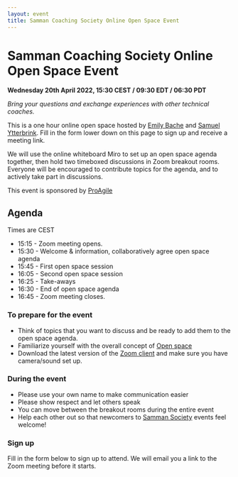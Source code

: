 ```yaml
---
layout: event
title: Samman Coaching Society Online Open Space Event
---
```


# Samman Coaching Society Online Open Space Event

**Wednesday 20th April 2022, 15:30 CEST / 09:30 EDT / 06:30 PDT**

_Bring your questions and exchange experiences with other technical coaches._ 

This is a one hour online open space hosted by [Emily Bache](/society/contributors/emilybache.html) and [Samuel Ytterbrink](society/contributors/neppord.html). Fill in the form lower down on this page to sign up and receive a meeting link. 

We will use the online whiteboard Miro to set up an open space agenda together, then hold two timeboxed discussions in Zoom breakout rooms. Everyone will be encouraged to contribute topics for the agenda, and to actively take part in discussions.

This event is sponsored by [ProAgile](https://proagile.eu)

## Agenda 
Times are CEST
* 15:15 - Zoom meeting opens.
* 15:30 - Welcome & information, collaboratively agree open space agenda
* 15:45 - First open space session
* 16:05 - Second open space session
* 16:25 - Take-aways
* 16:30 - End of open space agenda
* 16:45 - Zoom meeting closes.

### To prepare for the event
* Think of topics that you want to discuss and be ready to add them to the open space agenda.
* Familiarize yourself with the overall concept of [Open space](https://www.agilealliance.org/glossary/open-space)
* Download the latest version of the [Zoom client](https://support.zoom.us/hc/en-us/articles/360032812931-Starting-the-Zoom-Desktop-Client) and make sure you have camera/sound set up.

### During the event
* Please use your own name to make communication easier
* Please show respect and let others speak
* You can move between the breakout rooms during the entire event
* Help each other out so that newcomers to [Samman Society](/society/index.html) events feel welcome!

### Sign up
Fill in the form below to sign up to attend. We will email you a link to the Zoom meeting before it starts.
